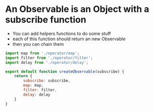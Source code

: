
# An Observable is an Object with a subscribe function

- You can add helpers functions to do some stuff
- each of this function should return an new Observable
- then you can chain them

```javascript
import map from './operator/map';
import filter from './operator/filter';
import delay from './operator/delay';

export default function createObservable(subscribe) {
    return {
        subscribe: subscribe,
        map: map,
        filter: filter,
        delay: delay
    }
}

```